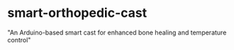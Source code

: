 # smart-orthopedic-cast
"An Arduino-based smart cast for enhanced bone healing and temperature control"
